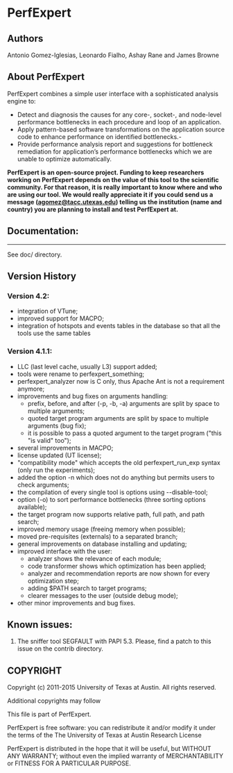 # PerfExpert

## Authors

Antonio Gomez-Iglesias, Leonardo Fialho, Ashay Rane and James Browne

## About PerfExpert

PerfExpert combines a simple user interface with a sophisticated analysis engine to:
- Detect and diagnosis the causes for any core-, socket-, and node-level performance bottlenecks in each procedure and loop of an application.
- Apply pattern-based software transformations on the application source code to enhance performance on identified bottlenecks.- 
- Provide performance analysis report and suggestions for bottleneck remediation for application’s performance bottlenecks which we are unable to optimize automatically.


**PerfExpert is an open-source project. Funding to keep researchers working on
PerfExpert depends on the value of this tool to the scientific community. For
that reason, it is really important to know where and who are using our tool.
We would really appreciate it if you could send us a message
(agomez@tacc.utexas.edu) telling us the institution (name and country) you
are planning to install and test PerfExpert at.**

## Documentation:
--------------
See doc/ directory.

## Version History

### Version 4.2:

- integration of VTune;
- improved support for MACPO;
- integration of hotspots and events tables in the database so that all the tools use the same tables

### Version 4.1.1:

- LLC (last level cache, usually L3) support added;
- tools were rename to perfexpert_something;
- perfexpert_analyzer now is C only, thus Apache Ant is not a requirement anymore;
- improvements and bug fixes on arguments handling:
    - prefix, before, and after (-p, -b, -a) arguments are split by space to multiple arguments;
    - quoted target program arguments are split by space to multiple arguments (bug fix);
    - it is possible to pass a quoted argument to the target program ("this \"is valid\" too");
- several improvements in MACPO;
- license updated (UT license);
- "compatibility mode" which accepts the old perfexpert_run_exp syntax (only run the experiments);
- added the option -n which does not do anything but permits users to check arguments;
- the compilation of every single tool is options using --disable-tool;
- option (-o) to sort performance bottlenecks (three sorting options available);
- the target program now supports relative path, full path, and path search;
- improved memory usage (freeing memory when possible);
- moved pre-requisites (externals) to a separated branch;
- general improvements on database installing and updating;
- improved interface with the user:
	- analyzer shows the relevance of each module;
	- code transformer shows which optimization has been applied;
	- analyzer and recommendation reports are now shown for every optimization step;
	- adding $PATH search to target programs;
	- clearer messages to the user (outside debug mode);
- other minor improvements and bug fixes.

## Known issues:

1) The sniffer tool SEGFAULT with PAPI 5.3. Please, find a patch to this issue on the contrib directory.

## COPYRIGHT

Copyright (c) 2011-2015  University of Texas at Austin. All rights reserved.

Additional copyrights may follow

This file is part of PerfExpert.

PerfExpert is free software: you can redistribute it and/or modify it under
the terms of the The University of Texas at Austin Research License

PerfExpert is distributed in the hope that it will be useful, but WITHOUT ANY
WARRANTY; without even the implied warranty of MERCHANTABILITY or FITNESS FOR
A PARTICULAR PURPOSE.
